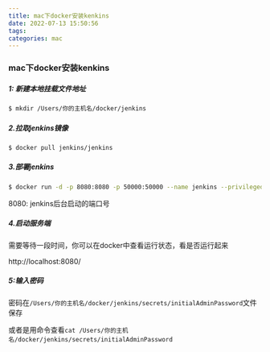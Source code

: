 ```yaml
---
title: mac下docker安装kenkins
date: 2022-07-13 15:50:56
tags:
categories: mac
---
```


### mac下docker安装kenkins

##### 1: 新建本地挂载文件地址

```bash
$ mkdir /Users/你的主机名/docker/jenkins
```

##### 2.拉取jenkins镜像

```bash
$ docker pull jenkins/jenkins
```

<!-- ![image-20210602152641796](/Users/zhengzhuang/Documents/codeProject/blog/工具力/image-20210602152641796.png) -->

##### 3.部署jenkins

```bash
$ docker run -d -p 8080:8080 -p 50000:50000 --name jenkins --privileged=true -v /Users/你的主机名/docker/jenkins:/var/jenkins_home jenkins/jenkins
```

8080: jenkins后台启动的端口号

##### 4.启动服务端

需要等待一段时间，你可以在docker中查看运行状态，看是否运行起来

http://localhost:8080/

##### 5:输入密码

密码在`/Users/你的主机名/docker/jenkins/secrets/initialAdminPassword`文件保存

或者是用命令查看`cat /Users/你的主机名/docker/jenkins/secrets/initialAdminPassword`

<!-- ![image-20210602153455113](/Users/zhengzhuang/Documents/codeProject/blog/工具力/image-20210602153455113.png) -->